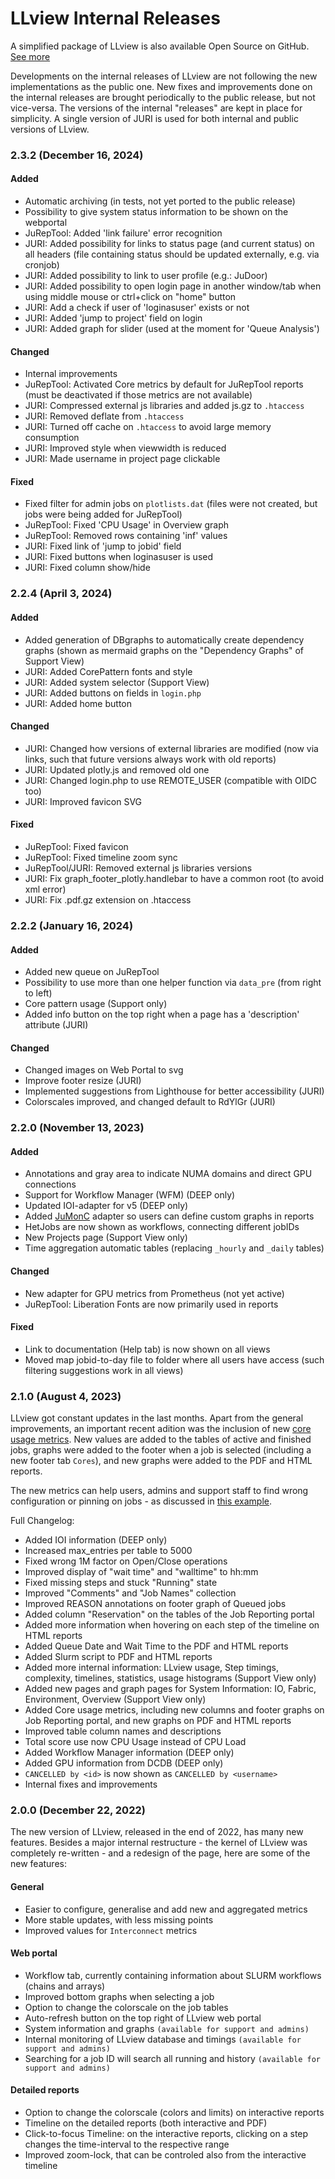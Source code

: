 # LLview Internal Releases

A simplified package of LLview is also available Open Source on GitHub. [See more](public.md)

Developments on the internal releases of LLview are not following the new implementations as the public one. New fixes and improvements done on the internal releases are brought periodically to the public release, but not vice-versa. The versions of the internal "releases" are kept in place for simplicity.
A single version of JURI is used for both internal and public versions of LLview.

### 2.3.2 (December 16, 2024)


<h4> Added </h4>

- Automatic archiving (in tests, not yet ported to the public release)
- Possibility to give system status information to be shown on the webportal
- JuRepTool: Added 'link failure' error recognition
- JURI: Added possibility for links to status page (and current status) on all headers (file containing status should be updated externally, e.g. via cronjob)
- JURI: Added possibility to link to user profile (e.g.: JuDoor)
- JURI: Added possibility to open login page in another window/tab when using middle mouse or ctrl+click on "home" button
- JURI: Add a check if user of 'loginasuser' exists or not
- JURI: Added 'jump to project' field on login
- JURI: Added graph for slider (used at the moment for 'Queue Analysis')

<h4> Changed </h4>

- Internal improvements
- JuRepTool: Activated Core metrics by default for JuRepTool reports (must be deactivated if those metrics are not available)
- JURI: Compressed external js libraries and added js.gz to `.htaccess`
- JURI: Removed deflate from `.htaccess`
- JURI: Turned off cache on `.htaccess` to avoid large memory consumption
- JURI: Improved style when viewwidth is reduced
- JURI: Made username in project page clickable


<h4> Fixed </h4>

- Fixed filter for admin jobs on `plotlists.dat` (files were not created, but jobs were being added for JuRepTool)
- JuRepTool: Fixed 'CPU Usage' in Overview graph
- JuRepTool: Removed rows containing 'inf' values
- JURI: Fixed link of 'jump to jobid' field
- JURI: Fixed buttons when loginasuser is used
- JURI: Fixed column show/hide


### 2.2.4 (April 3, 2024)

<h4> Added </h4>

- Added generation of DBgraphs to automatically create dependency graphs (shown as mermaid graphs on the "Dependency Graphs" of Support View)
- JURI: Added CorePattern fonts and style
- JURI: Added system selector (Support View)
- JURI: Added buttons on fields in `login.php`
- JURI: Added home button

<h4> Changed </h4>

- JURI: Changed how versions of external libraries are modified (now via links, such that future versions always work with old reports)
- JURI: Updated plotly.js and removed old one
- JURI: Changed login.php to use REMOTE_USER (compatible with OIDC too)
- JURI: Improved favicon SVG

<h4> Fixed </h4>

- JuRepTool: Fixed favicon 
- JuRepTool: Fixed timeline zoom sync
- JuRepTool/JURI: Removed external js libraries versions
- JURI: Fix graph_footer_plotly.handlebar to have a common root (to avoid xml error)
- JURI: Fix .pdf.gz extension on .htaccess


### 2.2.2 (January 16, 2024)

<h4> Added </h4>

- Added new queue on JuRepTool
- Possibility to use more than one helper function via `data_pre` (from right to left)
- Core pattern usage (Support only)
- Added info button on the top right when a page has a 'description' attribute (JURI)

<h4> Changed </h4>

- Changed images on Web Portal to svg
- Improve footer resize (JURI)
- Implemented suggestions from Lighthouse for better accessibility (JURI)
- Colorscales improved, and changed default to RdYlGr (JURI)


### 2.2.0 (November 13, 2023)

<h4> Added </h4>

- Annotations and gray area to indicate NUMA domains and direct GPU connections
- Support for Workflow Manager (WFM) (DEEP only)
- Updated IOI-adapter for v5 (DEEP only)
- Added [JuMonC](https://pypi.org/project/jumonc/) adapter so users can define custom graphs in reports
- HetJobs are now shown as workflows, connecting different jobIDs
- New Projects page (Support View only)
- Time aggregation automatic tables (replacing `_hourly` and `_daily` tables)

<h4> Changed </h4>

- New adapter for GPU metrics from Prometheus (not yet active)
- JuRepTool: Liberation Fonts are now primarily used in reports

<h4> Fixed </h4>

- Link to documentation (Help tab) is now shown on all views
- Moved map jobid-to-day file to folder where all users have access (such filtering suggestions work in all views)


### 2.1.0 (August 4, 2023)

LLview got constant updates in the last months. Apart from the general improvements, an important recent adition was the inclusion of new [core usage metrics](../jobreport/metrics_list.md). New values are added to the tables of active and finished jobs, graphs were added to the footer when a job is selected (including a new footer tab `Cores`), and new graphs were added to the PDF and HTML reports. 

The new metrics can help users, admins and support staff to find wrong configuration or pinning on jobs - as discussed in [this example](../jobreport/examples.md#high-cpu-load-with-low-cpu-usage).

Full Changelog:

* Added IOI information (DEEP only)
* Increased max_entries per table to 5000
* Fixed wrong 1M factor on Open/Close operations
* Improved display of "wait time" and "walltime" to hh:mm
* Fixed missing steps and stuck "Running" state
* Improved "Comments" and "Job Names" collection 
* Improved REASON annotations on footer graph of Queued jobs
* Added column "Reservation" on the tables of the Job Reporting portal
* Added more information when hovering on each step of the timeline on HTML reports
* Added Queue Date and Wait Time to the PDF and HTML reports
* Added Slurm script to PDF and HTML reports
* Added more internal information: LLview usage, Step timings, complexity, timelines, statistics, usage histograms (Support View only)
* Added new pages and graph pages for System Information: IO, Fabric, Environment, Overview (Support View only)
* Added Core usage metrics, including new columns and footer graphs on Job Reporting portal, and new graphs on PDF and HTML reports
* Improved table column names and descriptions
* Total score use now CPU Usage instead of CPU Load
* Added Workflow Manager information (DEEP only)
* Added GPU information from DCDB (DEEP only)
* `CANCELLED by <id>` is now shown as `CANCELLED by <username>`
* Internal fixes and improvements

### 2.0.0 (December 22, 2022)

The new version of LLview, released in the end of 2022, has many new features.
Besides a major internal restructure - the kernel of LLview was completely re-written - and a redesign of the page, here are some of the new features:

<h4> General </h4>

* Easier to configure, generalise and add new and aggregated metrics
* More stable updates, with less missing points
* Improved values for `Interconnect` metrics

<h4> Web portal </h4>

* Workflow tab, currently containing information about SLURM workflows (chains and arrays)
* Improved bottom graphs when selecting a job
* Option to change the colorscale on the job tables
* Auto-refresh button on the top right of LLview web portal
* System information and graphs `(available for support and admins)`
* Internal monitoring of LLview database and timings `(available for support and admins)`
* Searching for a job ID will search all running and history `(available for support and admins)`

<h4> Detailed reports </h4>

* Option to change the colorscale (colors and limits) on interactive reports
* Timeline on the detailed reports (both interactive and PDF)
* Click-to-focus Timeline: on the interactive reports, clicking on a step changes the time-interval to the respective range
* Improved zoom-lock, that can be controled also from the interactive timeline
